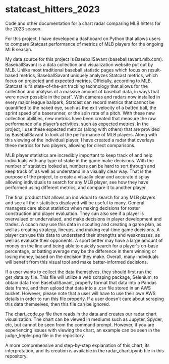 # statcast_hitters_2023
Code and other documentation for a chart radar comparing MLB hitters for the 2023 season.

For this project, I have developed a dashboard on Python that allows users to compare Statcast performance of metrics of MLB players for the ongoing MLB season.

My data source for this project is BaseballSavant (baseballsavant.mlb.com). BaseballSavant is a data collection and visualization website put out by MLB. Unlike most traditional baseball statistic pages which focus on result-based metrics, BaseballSavant uniquely analyzes Statcast metrics, which focus on projected and expected metrics. Officially, according to MLB, Statcast is “a state-of-the-art tracking technology that allows for the collection and analysis of a massive amount of baseball data, in ways that were never possible in the past”. With cameras and radars now installed in every major league ballpark, Statcast can record metrics that cannot be quantified to the naked eye, such as the exit velocity of a batted ball, the sprint speed of a baserunner, or the spin rate of a pitch. With these new collection abilities, new metrics have been created that measure the raw performance of a player’s activities, such as expected metrics. In the project, I use these expected metrics (along with others) that are provided by BaseballSavant to look at the performance of MLB players. Along with this viewing of the individual player, I have created a radar that overlays these metrics for two players, allowing for direct comparisons.

MLB player statistics are incredibly important to keep track of and help individuals with any type of stake in the game make decisions. With the number of statistics looked at, numbers can be hard to sort through and keep track of, as well as understand in a visually clear way. That is the purpose of the project, to create a visually clear and accurate display allowing individuals to search for any MLB player, see how they have performed using different metrics, and compare it to another player.

The final product that allows an individual to search for any MLB players and see all their statistics displayed will be useful to many. General managers care about statistics when making decisions for roster construction and player evaluation. They can also see if a player is overvalued or undervalued, and make decisions in player development and trades. A coach may use this data in scouting and creating a game plan, as well as creating strategy, lineups, and making real-time game decisions. A player can use this data to understand their strengths and weaknesses, as well as evaluate their opponents. A sport better may have a large amount of money on the line and being able to quickly search for a player's on-base percentage, or batting average may be the difference in them winning or losing money, based on the decision they make. Overall, many individuals will benefit from this visual tool and make better-informed decisions.

If a user wants to collect the data themselves, they should first run the get_data.py file.  This file will utilize a web scraping package, Selenium, to obtain data from BaseballSavant, properly format that data into a Pandas data frame, and then upload that data into a .csv file stored in an AWS bucket.  However, please note that a user will have to use their own AWS details in order to run this file properly.  If a user doesn't care about scraping this data themselves, then this file can be ignored.

The chart_code.py file then reads in the data and creates our radar chart visualization.  The chart can be viewed in mediums such as Jupyter, Spyder, etc, but cannot be seen from the command prompt.  However, if you are experiencing issues with viewing the chart, an example can be seen in the judge_kepler.png file in the repository.

A more comprehensive and step-by-step explanation of this chart, its interpretation, and its creation is available in the radar_chart.ipynb file in this repository.
